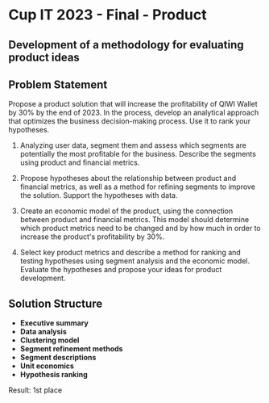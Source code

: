 # Cup IT 2023 - Final - Product

## Development of a methodology for evaluating product ideas

## Problem Statement
Propose a product solution that will increase the profitability of QIWI Wallet by 30% by the end of 2023. In the process, develop an analytical approach that optimizes the business decision-making process. Use it to rank your hypotheses.

1. Analyzing user data, segment them and assess which segments are potentially the most profitable for the business. Describe the segments using product and financial metrics.

2. Propose hypotheses about the relationship between product and financial metrics, as well as a method for refining segments to improve the solution. Support the hypotheses with data.

3. Create an economic model of the product, using the connection between product and financial metrics. This model should determine which product metrics need to be changed and by how much in order to increase the product's profitability by 30%.

4. Select key product metrics and describe a method for ranking and testing hypotheses using segment analysis and the economic model. Evaluate the hypotheses and propose your ideas for product development.

## Solution Structure

- **Executive summary**
- **Data analysis**
- **Clustering model**
- **Segment refinement methods**
- **Segment descriptions**
- **Unit economics**
- **Hypothesis ranking**

Result: 1st place
